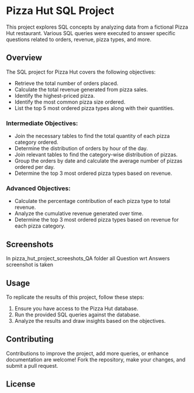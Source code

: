 # Pizza Hut SQL Project

This project explores SQL concepts by analyzing data from a fictional Pizza Hut restaurant. Various SQL queries were executed to answer specific questions related to orders, revenue, pizza types, and more.

## Overview

The SQL project for Pizza Hut covers the following objectives:

- Retrieve the total number of orders placed.
- Calculate the total revenue generated from pizza sales.
- Identify the highest-priced pizza.
- Identify the most common pizza size ordered.
- List the top 5 most ordered pizza types along with their quantities.

### Intermediate Objectives:

- Join the necessary tables to find the total quantity of each pizza category ordered.
- Determine the distribution of orders by hour of the day.
- Join relevant tables to find the category-wise distribution of pizzas.
- Group the orders by date and calculate the average number of pizzas ordered per day.
- Determine the top 3 most ordered pizza types based on revenue.

### Advanced Objectives:

- Calculate the percentage contribution of each pizza type to total revenue.
- Analyze the cumulative revenue generated over time.
- Determine the top 3 most ordered pizza types based on revenue for each pizza category.

## Screenshots
In pizza_hut_project_screeshots_QA folder all Question wrt Answers screenshot is taken 

## Usage

To replicate the results of this project, follow these steps:

1. Ensure you have access to the Pizza Hut database.
2. Run the provided SQL queries against the database.
3. Analyze the results and draw insights based on the objectives.

## Contributing

Contributions to improve the project, add more queries, or enhance documentation are welcome! Fork the repository, make your changes, and submit a pull request.

## License


